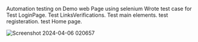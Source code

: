 Automation testing on Demo web Page using selenium 
  Wrote test case for 
  Test LoginPage.
  Test LinksVerifications.
  Test main elements.
  test registeration.
  test Home page.

  ![Screenshot 2024-04-06 020657](https://github.com/KundadantiKurhe/SeleniumProjects/assets/105533977/7c0094fa-eb13-4fee-9882-2b6170a705f5)
